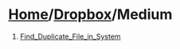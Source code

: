 # [Home](./../..)/[Dropbox](./..)/Medium
1. [Find_Duplicate_File_in_System](./Find_Duplicate_File_in_System.md)

